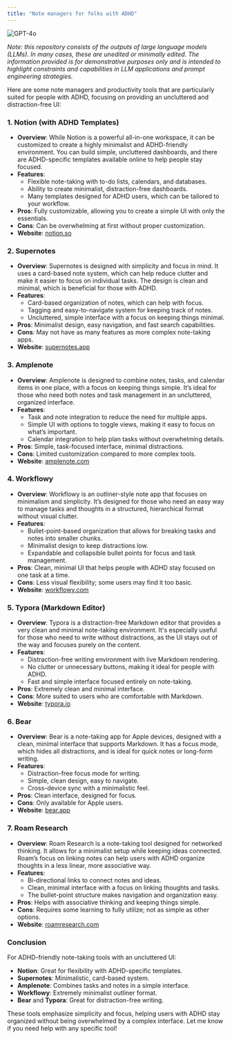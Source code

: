 ```yaml
---
title: "Note managers for folks with ADHD"
---
```

![GPT-4o](https://img.shields.io/badge/GPT--4o-3333FF?style=for-the-badge&logo=openai&logoColor=white)



*Note: this repository consists of the outputs of large language models (LLMs). In many cases, these are unedited or minimally edited. The information provided is for demonstrative purposes only and is intended to highlight constraints and capabilities in LLM applications and prompt engineering strategies.*


Here are some note managers and productivity tools that are particularly suited for people with ADHD, focusing on providing an uncluttered and distraction-free UI:

### 1. **Notion (with ADHD Templates)**
   - **Overview**: While Notion is a powerful all-in-one workspace, it can be customized to create a highly minimalist and ADHD-friendly environment. You can build simple, uncluttered dashboards, and there are ADHD-specific templates available online to help people stay focused.
   - **Features**:
     - Flexible note-taking with to-do lists, calendars, and databases.
     - Ability to create minimalist, distraction-free dashboards.
     - Many templates designed for ADHD users, which can be tailored to your workflow.
   - **Pros**: Fully customizable, allowing you to create a simple UI with only the essentials.
   - **Cons**: Can be overwhelming at first without proper customization.
   - **Website**: [notion.so](https://www.notion.so)

### 2. **Supernotes**
   - **Overview**: Supernotes is designed with simplicity and focus in mind. It uses a card-based note system, which can help reduce clutter and make it easier to focus on individual tasks. The design is clean and minimal, which is beneficial for those with ADHD.
   - **Features**:
     - Card-based organization of notes, which can help with focus.
     - Tagging and easy-to-navigate system for keeping track of notes.
     - Uncluttered, simple interface with a focus on keeping things minimal.
   - **Pros**: Minimalist design, easy navigation, and fast search capabilities.
   - **Cons**: May not have as many features as more complex note-taking apps.
   - **Website**: [supernotes.app](https://supernotes.app)

### 3. **Amplenote**
   - **Overview**: Amplenote is designed to combine notes, tasks, and calendar items in one place, with a focus on keeping things simple. It’s ideal for those who need both notes and task management in an uncluttered, organized interface.
   - **Features**:
     - Task and note integration to reduce the need for multiple apps.
     - Simple UI with options to toggle views, making it easy to focus on what’s important.
     - Calendar integration to help plan tasks without overwhelming details.
   - **Pros**: Simple, task-focused interface, minimal distractions.
   - **Cons**: Limited customization compared to more complex tools.
   - **Website**: [amplenote.com](https://amplenote.com)

### 4. **Workflowy**
   - **Overview**: Workflowy is an outliner-style note app that focuses on minimalism and simplicity. It’s designed for those who need an easy way to manage tasks and thoughts in a structured, hierarchical format without visual clutter.
   - **Features**:
     - Bullet-point-based organization that allows for breaking tasks and notes into smaller chunks.
     - Minimalist design to keep distractions low.
     - Expandable and collapsible bullet points for focus and task management.
   - **Pros**: Clean, minimal UI that helps people with ADHD stay focused on one task at a time.
   - **Cons**: Less visual flexibility; some users may find it too basic.
   - **Website**: [workflowy.com](https://workflowy.com)

### 5. **Typora (Markdown Editor)**
   - **Overview**: Typora is a distraction-free Markdown editor that provides a very clean and minimal note-taking environment. It's especially useful for those who need to write without distractions, as the UI stays out of the way and focuses purely on the content.
   - **Features**:
     - Distraction-free writing environment with live Markdown rendering.
     - No clutter or unnecessary buttons, making it ideal for people with ADHD.
     - Fast and simple interface focused entirely on note-taking.
   - **Pros**: Extremely clean and minimal interface.
   - **Cons**: More suited to users who are comfortable with Markdown.
   - **Website**: [typora.io](https://typora.io)

### 6. **Bear**
   - **Overview**: Bear is a note-taking app for Apple devices, designed with a clean, minimal interface that supports Markdown. It has a focus mode, which hides all distractions, and is ideal for quick notes or long-form writing.
   - **Features**:
     - Distraction-free focus mode for writing.
     - Simple, clean design, easy to navigate.
     - Cross-device sync with a minimalistic feel.
   - **Pros**: Clean interface, designed for focus.
   - **Cons**: Only available for Apple users.
   - **Website**: [bear.app](https://bear.app)

### 7. **Roam Research**
   - **Overview**: Roam Research is a note-taking tool designed for networked thinking. It allows for a minimalist setup while keeping ideas connected. Roam’s focus on linking notes can help users with ADHD organize thoughts in a less linear, more associative way.
   - **Features**:
     - Bi-directional links to connect notes and ideas.
     - Clean, minimal interface with a focus on linking thoughts and tasks.
     - The bullet-point structure makes navigation and organization easy.
   - **Pros**: Helps with associative thinking and keeping things simple.
   - **Cons**: Requires some learning to fully utilize; not as simple as other options.
   - **Website**: [roamresearch.com](https://roamresearch.com)

### Conclusion
For ADHD-friendly note-taking tools with an uncluttered UI:
- **Notion**: Great for flexibility with ADHD-specific templates.
- **Supernotes**: Minimalistic, card-based system.
- **Amplenote**: Combines tasks and notes in a simple interface.
- **Workflowy**: Extremely minimalist outliner format.
- **Bear** and **Typora**: Great for distraction-free writing.

These tools emphasize simplicity and focus, helping users with ADHD stay organized without being overwhelmed by a complex interface. Let me know if you need help with any specific tool!
